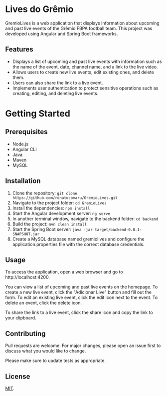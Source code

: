 # Lives do Grêmio
GremioLives is a web application that displays information about upcoming and past live events of the Grêmio FBPA football team. This project was developed using Angular and Spring Boot frameworks.

## Features
- Displays a list of upcoming and past live events with information such as the name of the event, date, channel name, and a link to the live video.
- Allows users to create new live events, edit existing ones, and delete them.
- Users can also share the link to a live event.
- Implements user authentication to protect sensitive operations such as creating, editing, and deleting live events.

# Getting Started
## Prerequisites
- Node.js
- Angular CLI
- Java
- Maven
- MySQL

## Installation
1. Clone the repository:
`git clone https://github.com/renatocomaru/GremioLives.git`
2. Navigate to the project folder:
`cd GremioLives`
3. Install the dependencies:
`npm install`
4. Start the Angular development server:
`ng serve`
5. In another terminal window, navigate to the backend folder:
`cd backend`
6. Build the project:
`mvn clean install`
7. Start the Spring Boot server:
`java -jar target/backend-0.0.1-SNAPSHOT.jar`
8. Create a MySQL database named gremiolives and configure the application.properties file with the correct database credentials.

## Usage
To access the application, open a web browser and go to http://localhost:4200.

You can view a list of upcoming and past live events on the homepage. To create a new live event, click the "Adicionar Live" button and fill out the form. To edit an existing live event, click the edit icon next to the event. To delete an event, click the delete icon.

To share the link to a live event, click the share icon and copy the link to your clipboard.

## Contributing
Pull requests are welcome. For major changes, please open an issue first to discuss what you would like to change.

Please make sure to update tests as appropriate.

## License
[MIT](https://github.com/seu_usuario/seu_repositorio/blob/main/LICENSE).

